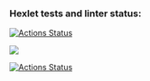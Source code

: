 ### Hexlet tests and linter status:
[![Actions Status](https://github.com/sergye/java-project-lvl1/actions/workflows/hexlet-check.yml/badge.svg)](https://github.com/sergye/java-project-lvl1/actions)

<a href="https://codeclimate.com/github/sergye/java-project-lvl1/maintainability"><img src="https://api.codeclimate.com/v1/badges/a99a88d28ad37a79dbf6/maintainability" /></a>

[![Actions Status](https://github.com/sergye/java-project-lvl1/actions/workflows/ci-gradle.yml/badge.svg)](https://github.com/sergye/java-project-lvl1/actions)
